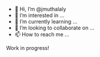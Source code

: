 - 👋 Hi, I’m @jmuthalaly
- 👀 I’m interested in ...
- 🌱 I’m currently learning ...
- 💞️ I’m looking to collaborate on ...
- 📫 How to reach me ...

<!---
jmuthalaly/jmuthalaly is a ✨ special ✨ repository because its `README.md` (this file) appears on your GitHub profile.
You can click the Preview link to take a look at your changes.
--->

Work in progress!
